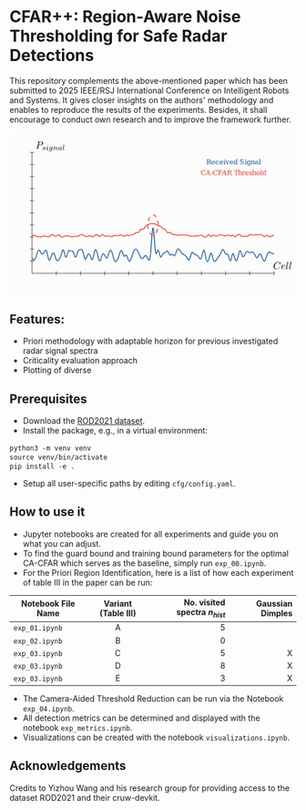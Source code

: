 # CFAR++: Region-Aware Noise Thresholding for Safe Radar Detections

This repository complements the above-mentioned paper which has been submitted to 2025 IEEE/RSJ International Conference on Intelligent Robots and Systems.
It gives closer insights on the authors' methodology and enables to reproduce the results of the experiments.
Besides, it shall encourage to conduct own research and to improve the framework further.

![priori](./figures/priori.gif)

## Features:

* Priori methodology with adaptable horizon for previous investigated radar signal spectra
* Criticality evaluation approach
* Plotting of diverse 

## Prerequisites

* Download the [ROD2021 dataset](https://www.cruwdataset.org/download).
* Install the package, e.g., in a virtual environment:

```console
python3 -m venv venv
source venv/bin/activate
pip install -e .
```

* Setup all user-specific paths by editing `cfg/config.yaml`. 

## How to use it


* Jupyter notebooks are created for all experiments and guide you on what you can adjust.
* To find the guard bound and training bound parameters for the optimal CA-CFAR which serves as the baseline, simply run `exp_00.ipynb`.
* For the Priori Region Identification, here is a list of how each experiment of table III in the paper can be run:

| Notebook File Name         | Variant (Table III) | No. visited spectra $n_{hist}$ | Gaussian Dimples |
| -------------------------- |:-------------------:| ------------------------------:| ----------------:|
| `exp_01.ipynb`              | A                  | 5                              |
| `exp_02.ipynb`              | B                  | 0                              |
| `exp_03.ipynb`              | C                  | 5                              | X
| `exp_03.ipynb`              | D                  | 8                              | X
| `exp_03.ipynb`              | E                  | 3                              | X

* The Camera-Aided Threshold Reduction can be run via the Notebook `exp_04.ipynb`.
* All detection metrics can be determined and displayed with the notebook `exp_metrics.ipynb`.
* Visualizations can be created with the notebook `visualizations.ipynb`.

## Acknowledgements

Credits to Yizhou Wang and his research group for providing access to the dataset ROD2021 and their cruw-devkit.


